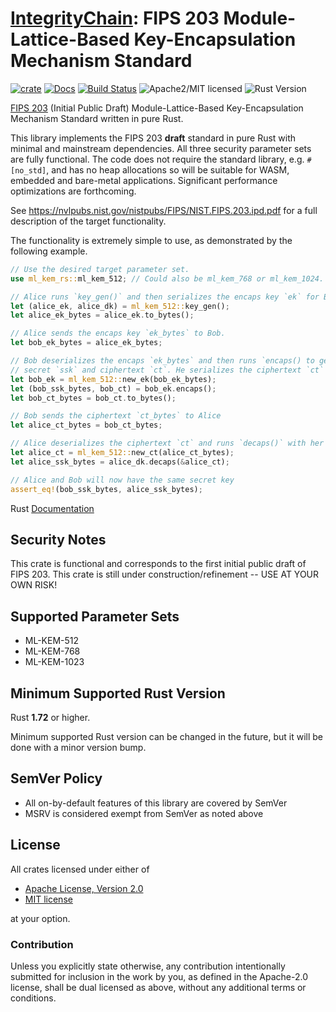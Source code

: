 # [IntegrityChain]: FIPS 203 Module-Lattice-Based Key-Encapsulation Mechanism Standard

[![crate][crate-image]][crate-link]
[![Docs][docs-image]][docs-link]
[![Build Status][build-image]][build-link]
![Apache2/MIT licensed][license-image]
![Rust Version][rustc-image]

[FIPS 203] (Initial Public Draft) Module-Lattice-Based Key-Encapsulation Mechanism
Standard written in pure Rust.

This library implements the FIPS 203 **draft** standard in pure Rust with minimal and
mainstream dependencies. All three security parameter sets are fully functional. The
code does not require the standard library, e.g. `#[no_std]`, and has no heap
allocations so will be suitable for WASM, embedded and bare-metal applications.
Significant performance optimizations are forthcoming.

See <https://nvlpubs.nist.gov/nistpubs/FIPS/NIST.FIPS.203.ipd.pdf> for a full
description of the target functionality.

The functionality is extremely simple to use, as demonstrated by the following example.

~~~rust
// Use the desired target parameter set.
use ml_kem_rs::ml_kem_512; // Could also be ml_kem_768 or ml_kem_1024. 

// Alice runs `key_gen()` and then serializes the encaps key `ek` for Bob (to bytes).
let (alice_ek, alice_dk) = ml_kem_512::key_gen();
let alice_ek_bytes = alice_ek.to_bytes();

// Alice sends the encaps key `ek_bytes` to Bob.
let bob_ek_bytes = alice_ek_bytes;

// Bob deserializes the encaps `ek_bytes` and then runs `encaps() to get the shared 
// secret `ssk` and ciphertext `ct`. He serializes the ciphertext `ct` for Alice (to bytes).
let bob_ek = ml_kem_512::new_ek(bob_ek_bytes);
let (bob_ssk_bytes, bob_ct) = bob_ek.encaps();
let bob_ct_bytes = bob_ct.to_bytes();

// Bob sends the ciphertext `ct_bytes` to Alice
let alice_ct_bytes = bob_ct_bytes;

// Alice deserializes the ciphertext `ct` and runs `decaps()` with her decaps key
let alice_ct = ml_kem_512::new_ct(alice_ct_bytes);
let alice_ssk_bytes = alice_dk.decaps(&alice_ct);

// Alice and Bob will now have the same secret key
assert_eq!(bob_ssk_bytes, alice_ssk_bytes);
~~~

Rust [Documentation][docs-link]

## Security Notes

This crate is functional and corresponds to the first initial public draft of FIPS 203.
This crate is still under construction/refinement -- USE AT YOUR OWN RISK!

## Supported Parameter Sets

- ML-KEM-512
- ML-KEM-768
- ML-KEM-1023

## Minimum Supported Rust Version

Rust **1.72** or higher.

Minimum supported Rust version can be changed in the future, but it will be
done with a minor version bump.

## SemVer Policy

- All on-by-default features of this library are covered by SemVer
- MSRV is considered exempt from SemVer as noted above

## License

All crates licensed under either of

* [Apache License, Version 2.0](http://www.apache.org/licenses/LICENSE-2.0)
* [MIT license](http://opensource.org/licenses/MIT)

at your option.

### Contribution

Unless you explicitly state otherwise, any contribution intentionally submitted
for inclusion in the work by you, as defined in the Apache-2.0 license, shall be
dual licensed as above, without any additional terms or conditions.

[//]: # (badges)

[crate-image]: https://buildstats.info/crate/ml-kem-rs

[crate-link]: https://crates.io/crates/ml-kem-rs

[docs-image]: https://docs.rs/ml-kem-rs/badge.svg

[docs-link]: https://docs.rs/ml-kem-rs/

[build-image]: https://github.com/integritychain/ml-kem-rs/workflows/test/badge.svg

[build-link]: https://github.com/integritychain/ml-kem-rs/actions?query=workflow%3Atest

[license-image]: https://img.shields.io/badge/license-Apache2.0/MIT-blue.svg

[rustc-image]: https://img.shields.io/badge/rustc-1.72+-blue.svg

[//]: # (general links)

[IntegrityChain]: https://github.com/integritychain/

[FIPS 203]: https://csrc.nist.gov/pubs/fips/203/ipd
